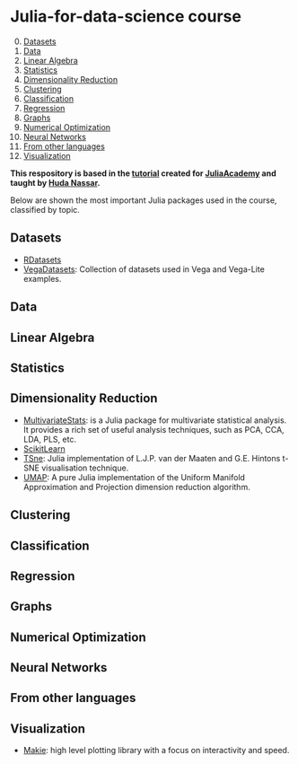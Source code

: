 # Julia-for-data-science course 

0. [Datasets](#datasets)
1. [Data](#data)
2. [Linear Algebra](#linear-algebra) 
3. [Statistics](#statistics)
4. [Dimensionality Reduction](#dimensionality-reduction)
5. [Clustering](#clustering)
6. [Classification](#classification) 
7. [Regression](#regression)
8. [Graphs](#graphs)
9. [Numerical Optimization](#numerical-optimization)
10. [Neural Networks](#neural-networks)
11. [From other languages](#from-other-languages)
12. [Visualization](#visualization)

**This respository is based in the [tutorial](https://github.com/JuliaAcademy/DataScience) created for [JuliaAcademy](https://juliaacademy.com/) and taught by [Huda Nassar](https://github.com/nassarhuda).**

Below are shown the most important Julia packages used in the course, classified by topic.

## Datasets 
  - [RDatasets](https://github.com/JuliaStats/RDatasets.jl)
  - [VegaDatasets](https://github.com/queryverse/VegaDatasets.jl): Collection of datasets used in Vega and Vega-Lite examples.
  
## Data

## Linear Algebra

## Statistics

## Dimensionality Reduction 
  - [MultivariateStats](https://multivariatestatsjl.readthedocs.io/en/stable/index.html):  is a Julia package for multivariate statistical analysis. It provides a rich set of useful analysis techniques, such as PCA, CCA, LDA, PLS, etc.
  - [ScikitLearn](https://cstjean.github.io/ScikitLearn.jl/dev/)
  - [TSne](https://github.com/lejon/TSne.jl): Julia implementation of L.J.P. van der Maaten and G.E. Hintons t-SNE visualisation technique.
  - [UMAP](https://github.com/dillondaudert/UMAP.jl): A pure Julia implementation of the Uniform Manifold Approximation and Projection dimension reduction algorithm.
  
## Clustering

## Classification

## Regression

## Graphs

## Numerical Optimization 

## Neural Networks 

## From other languages 

## Visualization 
  - [Makie](https://makie.juliaplots.org/stable/): high level plotting library with a focus on interactivity and speed.

